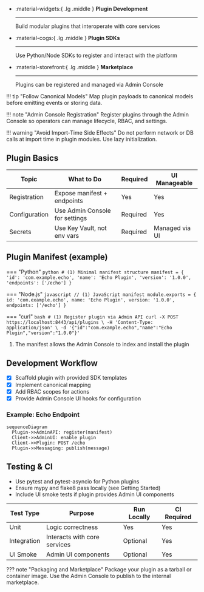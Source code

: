 <div class='grid cards' markdown>

-   :material-widgets:{ .lg .middle } **Plugin Development**
    
    ---
    Build modular plugins that interoperate with core services

-   :material-cogs:{ .lg .middle } **Plugin SDKs**
    
    ---
    Use Python/Node SDKs to register and interact with the platform

-   :material-storefront:{ .lg .middle } **Marketplace**
    
    ---
    Plugins can be registered and managed via Admin Console

</div>

!!! tip "Follow Canonical Models"
    Map plugin payloads to canonical models before emitting events or storing data.

!!! note "Admin Console Registration"
    Register plugins through the Admin Console so operators can manage lifecycle, RBAC, and settings.

!!! warning "Avoid Import-Time Side Effects"
    Do not perform network or DB calls at import time in plugin modules. Use lazy initialization.

## Plugin Basics

| Topic | What to Do | Required | UI Manageable |
|-------|------------|----------|----------------|
| Registration | Expose manifest + endpoints | Yes | Yes |
| Configuration | Use Admin Console for settings | Required | Yes |
| Secrets | Use Key Vault, not env vars | Required | Managed via UI |


## Plugin Manifest (example)

=== "Python"
    ```python
    # (1) Minimal manifest structure
    manifest = {
      'id': 'com.example.echo',
      'name': 'Echo Plugin',
      'version': '1.0.0',
      'endpoints': ['/echo']
    }
    ```

=== "Node.js"
    ```javascript
    // (1) JavaScript manifest
    module.exports = {
      id: 'com.example.echo',
      name: 'Echo Plugin',
      version: '1.0.0',
      endpoints: ['/echo']
    }
    ```

=== "curl"
    ```bash
    # (1) Register plugin via Admin API
    curl -X POST https://localhost:8443/api/plugins \
      -H 'Content-Type: application/json' \
      -d '{"id":"com.example.echo","name":"Echo Plugin","version":"1.0.0"}'
    ```

1. The manifest allows the Admin Console to index and install the plugin


## Development Workflow

- [x] Scaffold plugin with provided SDK templates
- [x] Implement canonical mapping
- [x] Add RBAC scopes for actions
- [x] Provide Admin Console UI hooks for configuration

### Example: Echo Endpoint

```mermaid
sequenceDiagram
  Plugin->>AdminAPI: register(manifest)
  Client->>AdminUI: enable plugin
  Client->>Plugin: POST /echo
  Plugin->>Messaging: publish(message)
```


## Testing & CI

- Use pytest and pytest-asyncio for Python plugins
- Ensure mypy and flake8 pass locally (see Getting Started)
- Include UI smoke tests if plugin provides Admin UI components

| Test Type | Purpose | Run Locally | CI Required |
|-----------|---------|-------------|-------------|
| Unit | Logic correctness | Yes | Yes |
| Integration | Interacts with core services | Optional | Yes |
| UI Smoke | Admin UI components | Optional | Yes |


??? note "Packaging and Marketplace"
    Package your plugin as a tarball or container image. Use the Admin Console to publish to the internal marketplace.
